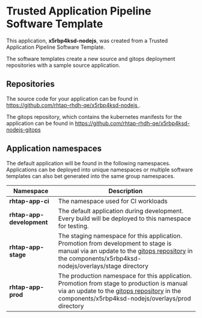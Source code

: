 # Trusted Application Pipeline Software Template

This application, **x5rbp4ksd-nodejs**, was created from a Trusted Application Pipeline Software Template.

The software templates create a new source and gitops deployment repositories with a sample source application. 

## Repositories

The source code for your application can be found in [https://github.com/rhtap-rhdh-qe/x5rbp4ksd-nodejs ](https://github.com/rhtap-rhdh-qe/x5rbp4ksd-nodejs ).
 
The gitops repository, which contains the kubernetes manifests for the application can be found in 
[https://github.com/rhtap-rhdh-qe/x5rbp4ksd-nodejs-gitops ](https://github.com/rhtap-rhdh-qe/x5rbp4ksd-nodejs-gitops ) 

## Application namespaces 

The default application will be found in the following namespaces. Applications can be deployed into unique namespaces or multiple software templates can also bet generated into the same group namespaces.  

|  Namespace   |  Description   |  
| -------- | -------- |
| **rhtap-app-ci** | The namespace used for CI workloads |
| **rhtap-app-development** | The default application during development. Every build will be deployed to this namespace for testing. |
| **rhtap-app-stage** | The staging namespace for this application. Promotion from development to stage is manual via an update to the [gitops repository](https://github.com/rhtap-rhdh-qe/x5rbp4ksd-nodejs-gitops ) in the components/x5rbp4ksd-nodejs/overlays/stage directory |
| **rhtap-app-prod** | The production namespace for this application. Promotion from stage to production is manual via an update to the [gitops repository](https://github.com/rhtap-rhdh-qe/x5rbp4ksd-nodejs-gitops ) in the components/x5rbp4ksd-nodejs/overlays/prod directory |